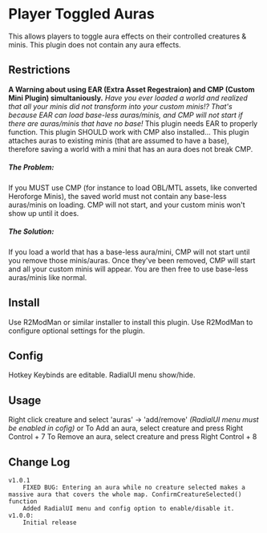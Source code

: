 # Player Toggled Auras
This allows players to toggle aura effects on their controlled creatures & minis.
This plugin does not contain any aura effects.

## Restrictions
**A Warning about using EAR (Extra Asset Regestraion) and CMP (Custom Mini Plugin) simultaniously.**
*Have you ever loaded a world and realized that all your minis did not transform into your custom minis!? That's because EAR can load base-less auras/minis, and CMP will not start if there are auras/minis that have no base!*
This plugin needs EAR to properly function. 
This plugin SHOULD work with CMP also installed...
This plugin attaches auras to existing minis (that are assumed to have a base), therefore saving a world with a mini that has an aura does not break CMP.

##### The Problem:
If you MUST use CMP (for instance to load OBL/MTL assets, like converted Heroforge Minis), the saved world must not contain any base-less auras/minis on loading. CMP will not start, and your custom minis won't show up until it does.

##### The Solution:
If you load a world that has a base-less aura/mini, CMP will not start until you remove those minis/auras. Once they've been removed, CMP will start and all your custom minis will appear. You are then free to use base-less auras/minis like normal.

## Install
Use R2ModMan or similar installer to install this plugin.
Use R2ModMan to configure optional settings for the plugin.

## Config
Hotkey Keybinds are editable. 
RadialUI menu show/hide.

## Usage
Right click creature and select 'auras' -> 'add/remove'
*(RadialUI menu must be enabled in cofig)*
or
To Add an aura, select creature and press Right Control + 7
To Remove an aura, select creature and press Right Control + 8

## Change Log

```	
v1.0.1
	FIXED BUG: Entering an aura while no creature selected makes a massive aura that covers the whole map. ConfirmCreatureSelected() function
	Added RadialUI menu and config option to enable/disable it.
v1.0.0:
	Initial release
```